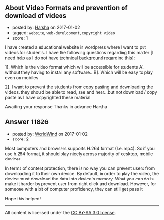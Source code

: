 ## About Video Formats and prevention of download of videos

- posted by: [Harsha](https://stackexchange.com/users/9954641/harsha) on 2017-01-02
- tagged: `website`, `web-development`, `copyright`, `video`
- score: 1

<p>I have created a educational website in wordpress where I want to put videos for students. I have the following questions regarding this matter [I need help as I do not have technical background regarding this]:</p>

<p>1]. Which is the video format which will be accessible for students A]. without they having to install any software...B]. Which will be easy to play even on mobiles</p>

<p>2]. I want to prevent the students from copy pasting and downloading the videos. they should be able to read, see and hear...but not download / copy paste as I have copyrighted these material</p>

<p>Awaiting your response
Thanks in advance
Harsha  </p>



## Answer 11826

- posted by: [WorldWind](https://stackexchange.com/users/4104730/worldwind) on 2017-01-02
- score: 2

<p>Most computers and browsers supports H.264 format (I.e. mp4). So if you use h.264 format, it should play nicely across majority of desktop, mobile devices.</p>

<p>In terms of content protection, there is no way you can prevent users from downloading it to their own device. By default, in order to play the video, the device must download the data into device's memory. What you can do is make it harder by prevent user from right click and download. However, for someone with a bit of computer proficiency, they can still get pass it. </p>

<p>Hope this helped!</p>




---

All content is licensed under the [CC BY-SA 3.0 license](https://creativecommons.org/licenses/by-sa/3.0/).
